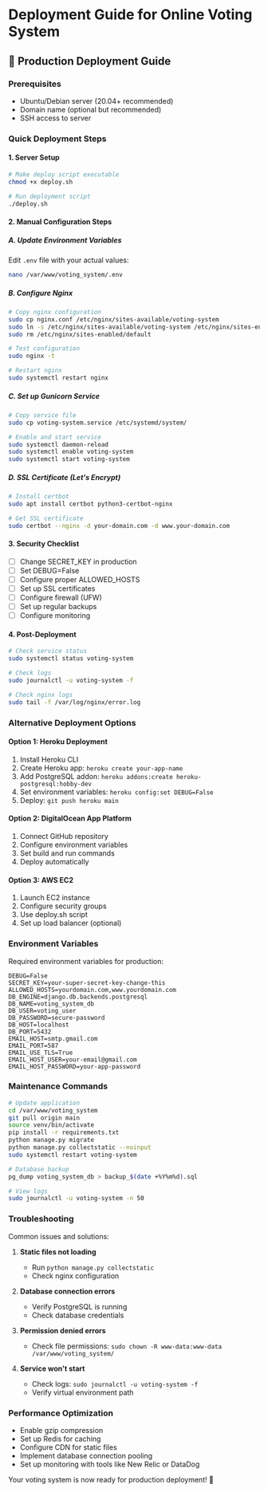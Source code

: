 <!-- cspell:ignore Gunicorn certbot journalctl yourdomain venv collectstatic noinput -->

# Deployment Guide for Online Voting System

## 🚀 Production Deployment Guide

### Prerequisites

- Ubuntu/Debian server (20.04+ recommended)
- Domain name (optional but recommended)
- SSH access to server

### Quick Deployment Steps

#### 1. Server Setup

```bash
# Make deploy script executable
chmod +x deploy.sh

# Run deployment script
./deploy.sh
```

#### 2. Manual Configuration Steps

##### A. Update Environment Variables

Edit `.env` file with your actual values:

```bash
nano /var/www/voting_system/.env
```

##### B. Configure Nginx

```bash
# Copy nginx configuration
sudo cp nginx.conf /etc/nginx/sites-available/voting-system
sudo ln -s /etc/nginx/sites-available/voting-system /etc/nginx/sites-enabled/
sudo rm /etc/nginx/sites-enabled/default

# Test configuration
sudo nginx -t

# Restart nginx
sudo systemctl restart nginx
```

##### C. Set up Gunicorn Service

```bash
# Copy service file
sudo cp voting-system.service /etc/systemd/system/

# Enable and start service
sudo systemctl daemon-reload
sudo systemctl enable voting-system
sudo systemctl start voting-system
```

##### D. SSL Certificate (Let's Encrypt)

```bash
# Install certbot
sudo apt install certbot python3-certbot-nginx

# Get SSL certificate
sudo certbot --nginx -d your-domain.com -d www.your-domain.com
```

#### 3. Security Checklist

- [ ] Change SECRET_KEY in production
- [ ] Set DEBUG=False
- [ ] Configure proper ALLOWED_HOSTS
- [ ] Set up SSL certificates
- [ ] Configure firewall (UFW)
- [ ] Set up regular backups
- [ ] Configure monitoring

#### 4. Post-Deployment

```bash
# Check service status
sudo systemctl status voting-system

# Check logs
sudo journalctl -u voting-system -f

# Check nginx logs
sudo tail -f /var/log/nginx/error.log
```

### Alternative Deployment Options

#### Option 1: Heroku Deployment

1. Install Heroku CLI
2. Create Heroku app: `heroku create your-app-name`
3. Add PostgreSQL addon: `heroku addons:create heroku-postgresql:hobby-dev`
4. Set environment variables: `heroku config:set DEBUG=False`
5. Deploy: `git push heroku main`

#### Option 2: DigitalOcean App Platform

1. Connect GitHub repository
2. Configure environment variables
3. Set build and run commands
4. Deploy automatically

#### Option 3: AWS EC2

1. Launch EC2 instance
2. Configure security groups
3. Use deploy.sh script
4. Set up load balancer (optional)

### Environment Variables

Required environment variables for production:

```env
DEBUG=False
SECRET_KEY=your-super-secret-key-change-this
ALLOWED_HOSTS=yourdomain.com,www.yourdomain.com
DB_ENGINE=django.db.backends.postgresql
DB_NAME=voting_system_db
DB_USER=voting_user
DB_PASSWORD=secure-password
DB_HOST=localhost
DB_PORT=5432
EMAIL_HOST=smtp.gmail.com
EMAIL_PORT=587
EMAIL_USE_TLS=True
EMAIL_HOST_USER=your-email@gmail.com
EMAIL_HOST_PASSWORD=your-app-password
```

### Maintenance Commands

```bash
# Update application
cd /var/www/voting_system
git pull origin main
source venv/bin/activate
pip install -r requirements.txt
python manage.py migrate
python manage.py collectstatic --noinput
sudo systemctl restart voting-system

# Database backup
pg_dump voting_system_db > backup_$(date +%Y%m%d).sql

# View logs
sudo journalctl -u voting-system -n 50
```

### Troubleshooting

Common issues and solutions:

1. **Static files not loading**
   - Run `python manage.py collectstatic`
   - Check nginx configuration

2. **Database connection errors**
   - Verify PostgreSQL is running
   - Check database credentials

3. **Permission denied errors**
   - Check file permissions: `sudo chown -R www-data:www-data /var/www/voting_system/`

4. **Service won't start**
   - Check logs: `sudo journalctl -u voting-system -f`
   - Verify virtual environment path

### Performance Optimization

- Enable gzip compression
- Set up Redis for caching
- Configure CDN for static files
- Implement database connection pooling
- Set up monitoring with tools like New Relic or DataDog

Your voting system is now ready for production deployment! 🎉
